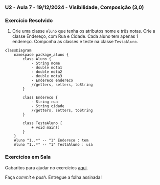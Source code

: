 ### U2 - Aula 7 - 19/12/2024 - Visibilidade, Composição (3,0)

### Exercício Resolvido

1. Crie uma classe ```Aluno``` que tenha os atributos nome e três notas. Crie a classe Endereço, com Rua e Cidade. Cada aluno tem apenas 1 endereço. Componha as classes e teste na classe ```TestaAluno```. 

```mermaid
classDiagram
    namespace package_aluno {
        class Aluno {
            - String nome
            - double nota1
            - double nota2
            - double nota3
            - Endereco endereco
            //getters, setters, toString
        }

        class Endereco {
            - String rua
            - String cidade
            //getters, setters, toString
        }

        class TestaAluno {
            + void main()
        }
    }
    Aluno "1..*" -- "1" Endereco : tem
    Aluno "1..*" -- "1" TestaAluno : usa
```

### Exercícios em Sala

Gabaritos para ajudar no exercícios [aqui](../unidade3_aula7/).

Faça _commit_ e _push_. Entregue a folha assinada!
